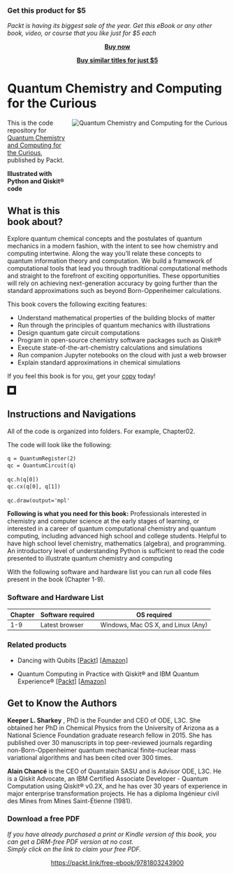 
### Get this product for $5

<i>Packt is having its biggest sale of the year. Get this eBook or any other book, video, or course that you like just for $5 each</i>


<b><p align='center'>[Buy now](https://packt.link/9781803243900)</p></b>


<b><p align='center'>[Buy similar titles for just $5](https://subscription.packtpub.com/search)</p></b>


# Quantum Chemistry and Computing for the Curious

<a href="https://www.packtpub.com/product/quantum-chemistry-and-computing-for-the-curious/9781803243900?utm_source=github&utm_medium=repository&utm_campaign=9781803243900"><img src="https://static.packt-cdn.com/products/9781803243900/cover/smaller" alt="Quantum Chemistry and Computing for the Curious" height="256px" align="right"></a>

This is the code repository for [Quantum Chemistry and Computing for the Curious](https://www.packtpub.com/product/quantum-chemistry-and-computing-for-the-curious/9781803243900?utm_source=github&utm_medium=repository&utm_campaign=9781803243900), published by Packt.

**Illustrated with Python and Qiskit® code**

## What is this book about?
Explore quantum chemical concepts and the postulates of quantum mechanics in a modern fashion, with the intent to see how chemistry and computing intertwine. Along the way you’ll relate these concepts to quantum information theory and computation. We build a framework of computational tools that lead you through traditional computational methods and straight to the forefront of exciting opportunities. These opportunities will rely on achieving next-generation accuracy by going further than the standard approximations such as beyond Born-Oppenheimer calculations. 

This book covers the following exciting features:
* Understand mathematical properties of the building blocks of matter
* Run through the principles of quantum mechanics with illustrations
* Design quantum gate circuit computations
* Program in open-source chemistry software packages such as Qiskit®
* Execute state-of-the-art-chemistry calculations and simulations
* Run companion Jupyter notebooks on the cloud with just a web browser
* Explain standard approximations in chemical simulations

If you feel this book is for you, get your [copy](https://www.amazon.com/Quantum-Chemistry-Computing-Curious-Illustrated/dp/1803243902) today!

<a href="https://www.packtpub.com/?utm_source=github&utm_medium=banner&utm_campaign=GitHubBanner"><img src="https://raw.githubusercontent.com/PacktPublishing/GitHub/master/GitHub.png" 
alt="https://www.packtpub.com/" border="5" /></a>

## Instructions and Navigations
All of the code is organized into folders. For example, Chapter02.

The code will look like the following:
```
q = QuantumRegister(2)
qc = QuantumCircuit(q)

qc.h(q[0])
qc.cx(q[0], q[1])

qc.draw(output='mpl'
```

**Following is what you need for this book:**
Professionals interested in chemistry and computer science at the early stages of learning, or interested in a career of quantum computational chemistry and quantum computing, including advanced high school and college students. Helpful to have high school level chemistry, mathematics (algebra), and programming. An introductory level of understanding Python is sufficient to read the code presented to illustrate quantum chemistry and computing

With the following software and hardware list you can run all code files present in the book (Chapter 1-9).
### Software and Hardware List
| Chapter | Software required | OS required |
| -------- | ------------------------------------ | ----------------------------------- |
| 1-9 | Latest browser | Windows, Mac OS X, and Linux (Any) |

### Related products
* Dancing with Qubits [[Packt]](https://www.packtpub.com/product/dancing-with-qubits/9781838827366?utm_source=github&utm_medium=repository&utm_campaign=9781838827366) [[Amazon]](https://www.amazon.com/dp/1838827366)

* Quantum Computing in Practice with Qiskit® and IBM Quantum Experience® [[Packt]](https://www.packtpub.com/product/quantum-computing-in-practice-with-qiskit-and-ibm-quantum-experience/9781838828448?utm_source=github&utm_medium=repository&utm_campaign=9781838828448) [[Amazon]](https://www.amazon.com/dp/1838828443)

## Get to Know the Authors
**Keeper L. Sharkey**
, PhD is the Founder and CEO of ODE, L3C. She obtained her PhD in Chemical Physics from the University of Arizona as a National Science Foundation graduate research fellow in 2015. She has published over 30 manuscripts in top peer-reviewed journals regarding non-Born-Oppenheimer quantum mechanical finite-nuclear mass variational algorithms and has been cited over 300 times.

**Alain Chancé**
is the CEO of Quantalain SASU and is Advisor ODE, L3C. He is a Qiskit Advocate, an IBM Certified Associate Developer - Quantum Computation using Qiskit® v0.2X, and he has over 30 years of experience in major enterprise transformation projects. He has a diploma Ingénieur civil des Mines from Mines Saint-Étienne (1981).
### Download a free PDF

 <i>If you have already purchased a print or Kindle version of this book, you can get a DRM-free PDF version at no cost.<br>Simply click on the link to claim your free PDF.</i>
<p align="center"> <a href="https://packt.link/free-ebook/9781803243900">https://packt.link/free-ebook/9781803243900 </a> </p>